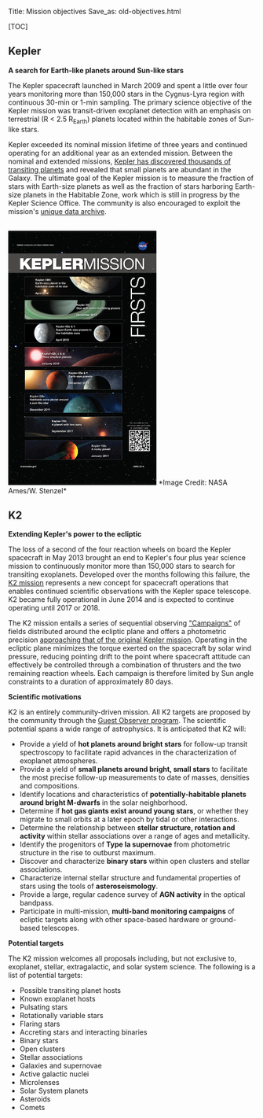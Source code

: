 Title: Mission objectives
Save_as: old-objectives.html

[TOC]

## Kepler
**A search for Earth-like planets around Sun-like stars**

The Kepler spacecraft launched in March 2009 and spent a little over
four years monitoring more than 150,000 stars in the Cygnus-Lyra region with continuous 30-min
or 1-min sampling.  The primary science objective of the Kepler
mission was transit-driven exoplanet detection with an emphasis on
terrestrial (R
< 2.5 R<sub>Earth</sub>) planets located within the habitable zones of Sun-like
stars.

Kepler exceeded its nominal mission lifetime of three years
and continued operating for an additional year as an extended
mission. Between the nominal and extended missions, [Kepler has discovered thousands of transiting
planets](science.html#science-from-kepler) and revealed that small
planets are abundant in the Galaxy.  The ultimate goal of the Kepler
mission is to measure the fraction of stars with Earth-size
planets as well as the fraction of stars harboring Earth-size planets
in the Habitable Zone, work which is still in progress by the Kepler
Science Office. The community is also encouraged to exploit the mission's [unique data archive](data-products.html).

<br/>

<img class="img-responsive" style="max-width:60%;" src="images/Kepler_ExoDISC.jpg">
*Image Credit: NASA Ames/W. Stenzel*

<br/>

## K2
**Extending Kepler's power to the ecliptic**

The loss of a second of the four reaction wheels on board the Kepler 
spacecraft in May 2013 brought an end to Kepler's four plus year science 
mission to continuously monitor more than 150,000 stars to search for
transiting exoplanets.  Developed over the months following this failure, 
the [K2 mission](http://adsabs.harvard.edu/abs/2014PASP..126..398H) represents a new concept for spacecraft operations 
that enables continued scientific observations 
with the Kepler space telescope. K2 became fully operational in June
2014 and is expected to continue operating until 2017 or 2018.

The K2 mission entails a series of sequential observing
<a href="k2-fields.html">"Campaigns"</a> 
of fields distributed around the ecliptic plane 
and offers a photometric precision <a
href="k2-observing.html#fine-point-photometric-precision">approaching that 
of the original Kepler mission</a>. Operating in the ecliptic plane minimizes the torque exerted 
on the spacecraft by solar wind pressure, 
reducing pointing drift to the point where spacecraft attitude 
can effectively be controlled through a combination of thrusters 
and the two remaining reaction wheels. Each campaign is therefore limited by Sun angle constraints 
to a duration of approximately 80 days. 

**Scientific motivations**

K2 is an entirely community-driven mission.
All K2 targets are proposed by the community through the
[Guest Observer program](k2-proposing-targets.html).  The scientific potential spans a wide range of astrophysics.
It is anticipated that K2 will:

* Provide a yield of **hot planets around bright stars** for follow-up transit 
spectroscopy to facilitate rapid advances in the characterization of exoplanet atmospheres.
* Provide a yield of **small planets around bright, small stars** to facilitate the most precise follow-up measurements to date
of masses, densities and compositions.
* Identify locations and characteristics of **potentially-habitable planets
around bright M-dwarfs** in the solar neighborhood.
* Determine if **hot gas giants exist around young stars**,
or whether they migrate to small orbits at a later epoch
by tidal or other interactions.
* Determine the relationship between **stellar structure, rotation and activity** 
within stellar associations over a range of ages and metallicity.
* Identify the progenitors of **Type Ia supernovae**
from photometric structure in the rise to outburst maximum.
* Discover and characterize **binary stars** within open clusters and stellar associations.
* Characterize internal stellar structure and fundamental properties of stars using the tools of **asteroseismology**.
* Provide a large, regular cadence survey of **AGN activity** 
in the optical bandpass.
* Participate in multi-mission, **multi-band monitoring campaigns**
of ecliptic targets along with other space-based hardware or ground-based telescopes.

**Potential targets**

The K2 mission
welcomes all proposals including, but not exclusive to, exoplanet,
stellar, extragalactic, and solar system science. The following is a
list of potential targets:

<ul>
<li>Possible transiting planet hosts</li>
<li>Known exoplanet hosts</li>
<li>Pulsating stars</li>
<li>Rotationally variable stars</li>
<li>Flaring stars</li>
<li>Accreting stars and interacting binaries</li>
<li>Binary stars</li>
<li>Open clusters</li>
<li>Stellar associations</li>
<li>Galaxies and supernovae</li>
<li>Active galactic nuclei</li>
<li>Microlenses</li>
<li>Solar System planets</li>
<li>Asteroids</li>
<li>Comets</li>
</ul>
